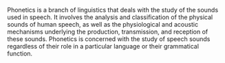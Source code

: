 Phonetics is a branch of linguistics that deals with the study of the sounds used in speech. It involves the analysis and classification of the physical sounds of human speech, as well as the physiological and acoustic mechanisms underlying the production, transmission, and reception of these sounds. Phonetics is concerned with the study of speech sounds regardless of their role in a particular language or their grammatical function.